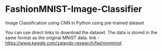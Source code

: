 # FashionMNIST-Image-Classifier
Image Classification using CNN in Python using pre-trained dataset

You can use direct links to download the dataset. The data is stored in the same format as the original MNIST data.
link - https://www.kaggle.com/zalando-research/fashionmnist

